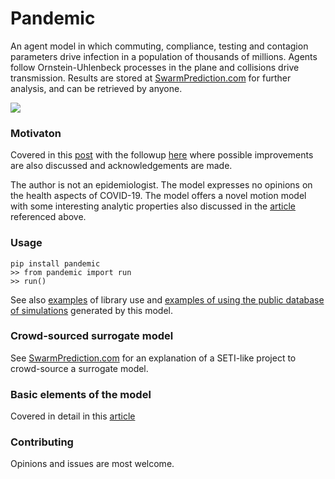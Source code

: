# Pandemic

An agent model in which commuting, compliance, testing and contagion parameters drive
infection in a population of thousands of millions. Agents follow Ornstein-Uhlenbeck processes
in the plane and collisions drive transmission. Results are stored at 
<a href="https://www.swarmprediction.com/about.html">SwarmPrediction.com</a> for further analysis, and can be retrieved by anyone.  

![](https://github.com/microprediction/pandemic/blob/master/images/pandemic.png)

### Motivaton 

Covered in this [post](https://www.linkedin.com/pulse/pandemic-minimalist-2d-ornstein-uhlenbeck-model-peter-cotton-phd) with 
the followup [here](https://www.linkedin.com/pulse/dear-new-zealand-heres-how-simulate-covid-19-all-your-cotton-phd/) where possible
improvements are also discussed and acknowledgements are made.   

The author is not an epidemiologist. The model expresses no opinions
on the health aspects of COVID-19. The model offers a novel motion model with some interesting
analytic properties also discussed in the [article](https://www.linkedin.com/pulse/dear-new-zealand-heres-how-simulate-covid-19-all-your-cotton-phd/) referenced
above.

### Usage

    pip install pandemic
    >> from pandemic import run
    >> run()
    
See also <a href="https://github.com/microprediction/pandemic/tree/master/examples">examples</a> of
library use and <a href="https://github.com/microprediction/pandemic/tree/master/examples_of_surrogate_use">examples of using the public
database of simulations</a> generated by this model. 

### Crowd-sourced surrogate model 

See <a href="https://www.swarmprediction.com/about.html">SwarmPrediction.com</a> for an explanation of 
a SETI-like project to crowd-source a surrogate model. 

### Basic elements of the model 

Covered in detail in this [article](https://www.linkedin.com/pulse/dear-new-zealand-heres-how-simulate-covid-19-all-your-cotton-phd/) 

### Contributing 

Opinions and issues are most welcome. 